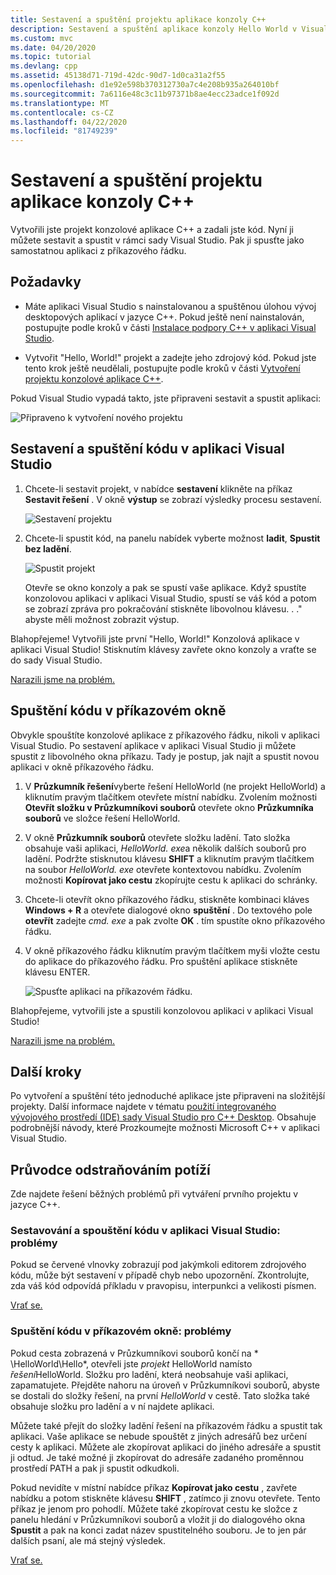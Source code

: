 ```yaml
---
title: Sestavení a spuštění projektu aplikace konzoly C++
description: Sestavení a spuštění aplikace konzoly Hello World v Visual C++
ms.custom: mvc
ms.date: 04/20/2020
ms.topic: tutorial
ms.devlang: cpp
ms.assetid: 45138d71-719d-42dc-90d7-1d0ca31a2f55
ms.openlocfilehash: d1e92e598b370312730a7c4e208b935a264010bf
ms.sourcegitcommit: 7a6116e48c3c11b97371b8ae4ecc23adce1f092d
ms.translationtype: MT
ms.contentlocale: cs-CZ
ms.lasthandoff: 04/22/2020
ms.locfileid: "81749239"
---
```

# <a name="build-and-run-a-c-console-app-project"></a>Sestavení a spuštění projektu aplikace konzoly C++

Vytvořili jste projekt konzolové aplikace C++ a zadali jste kód. Nyní ji můžete sestavit a spustit v rámci sady Visual Studio. Pak ji spusťte jako samostatnou aplikaci z příkazového řádku.

## <a name="prerequisites"></a>Požadavky

- Máte aplikaci Visual Studio s nainstalovanou a spuštěnou úlohou vývoj desktopových aplikací v jazyce C++. Pokud ještě není nainstalován, postupujte podle kroků v části [Instalace podpory C++ v aplikaci Visual Studio](vscpp-step-0-installation.md).

- Vytvořit "Hello, World!" projekt a zadejte jeho zdrojový kód. Pokud jste tento krok ještě neudělali, postupujte podle kroků v části [Vytvoření projektu konzolové aplikace C++](vscpp-step-1-create.md).

Pokud Visual Studio vypadá takto, jste připraveni sestavit a spustit aplikaci:

   ![Připraveno k vytvoření nového projektu](media/vscpp-ready-to-build.png "Připraveno k vytvoření nového projektu")

## <a name="build-and-run-your-code-in-visual-studio"></a>Sestavení a spuštění kódu v aplikaci Visual Studio

1. Chcete-li sestavit projekt, v nabídce **sestavení** klikněte na příkaz **Sestavit řešení** . V okně **výstup** se zobrazí výsledky procesu sestavení.

   ![Sestavení projektu](media/vscpp-build-solution.gif "Sestavení projektu")

1. Chcete-li spustit kód, na panelu nabídek vyberte možnost **ladit**, **Spustit bez ladění**.

   ![Spustit projekt](media/vscpp-start-without-debugging.gif "Spustit projekt")

   Otevře se okno konzoly a pak se spustí vaše aplikace. Když spustíte konzolovou aplikaci v aplikaci Visual Studio, spustí se váš kód a potom se zobrazí zpráva pro pokračování stiskněte libovolnou klávesu. . ." abyste měli možnost zobrazit výstup.

Blahopřejeme! Vytvořili jste první "Hello, World!" Konzolová aplikace v aplikaci Visual Studio! Stisknutím klávesy zavřete okno konzoly a vraťte se do sady Visual Studio.

[Narazili jsme na problém.](#build-and-run-your-code-in-visual-studio-issues)

## <a name="run-your-code-in-a-command-window"></a>Spuštění kódu v příkazovém okně

Obvykle spouštíte konzolové aplikace z příkazového řádku, nikoli v aplikaci Visual Studio. Po sestavení aplikace v aplikaci Visual Studio ji můžete spustit z libovolného okna příkazu. Tady je postup, jak najít a spustit novou aplikaci v okně příkazového řádku.

1. V **Průzkumník řešení**vyberte řešení HelloWorld (ne projekt HelloWorld) a kliknutím pravým tlačítkem otevřete místní nabídku. Zvolením možnosti **Otevřít složku v Průzkumníkovi souborů** otevřete okno **Průzkumníka souborů** ve složce řešení HelloWorld.

1. V okně **Průzkumník souborů** otevřete složku ladění. Tato složka obsahuje vaši aplikaci, *HelloWorld. exe*a několik dalších souborů pro ladění. Podržte stisknutou klávesu **SHIFT** a kliknutím pravým tlačítkem na soubor *HelloWorld. exe* otevřete kontextovou nabídku. Zvolením možnosti **Kopírovat jako cestu** zkopírujte cestu k aplikaci do schránky.

1. Chcete-li otevřít okno příkazového řádku, stiskněte kombinaci kláves **Windows + R** a otevřete dialogové okno **spuštění** . Do textového pole **otevřít** zadejte *cmd. exe* a pak zvolte **OK** . tím spustíte okno příkazového řádku.

1. V okně příkazového řádku kliknutím pravým tlačítkem myši vložte cestu do aplikace do příkazového řádku. Pro spuštění aplikace stiskněte klávesu ENTER.

   ![Spusťte aplikaci na příkazovém řádku.](media/vscpp-run-in-cmd.gif "Spusťte aplikaci na příkazovém řádku.")

Blahopřejeme, vytvořili jste a spustili konzolovou aplikaci v aplikaci Visual Studio!

[Narazili jsme na problém.](#run-your-code-in-a-command-window-issues)

## <a name="next-steps"></a>Další kroky

Po vytvoření a spuštění této jednoduché aplikace jste připraveni na složitější projekty. Další informace najdete v tématu [použití integrovaného vývojového prostředí (IDE) sady Visual Studio pro C++ Desktop](../ide/using-the-visual-studio-ide-for-cpp-desktop-development.md). Obsahuje podrobnější návody, které Prozkoumejte možnosti Microsoft C++ v aplikaci Visual Studio.

## <a name="troubleshooting-guide"></a>Průvodce odstraňováním potíží

Zde najdete řešení běžných problémů při vytváření prvního projektu v jazyce C++.

### <a name="build-and-run-your-code-in-visual-studio-issues"></a>Sestavování a spouštění kódu v aplikaci Visual Studio: problémy

Pokud se červené vlnovky zobrazují pod jakýmkoli editorem zdrojového kódu, může být sestavení v případě chyb nebo upozornění. Zkontrolujte, zda váš kód odpovídá příkladu v pravopisu, interpunkci a velikosti písmen.

[Vrať se.](#build-and-run-your-code-in-visual-studio)

### <a name="run-your-code-in-a-command-window-issues"></a>Spuštění kódu v příkazovém okně: problémy

Pokud cesta zobrazená v Průzkumníkovi souborů končí na * \\HelloWorld\\Hello*, otevřeli jste *projekt* HelloWorld namísto *řešení*HelloWorld. Složku pro ladění, která neobsahuje vaši aplikaci, zapamatujete. Přejděte nahoru na úroveň v Průzkumníkovi souborů, abyste se dostali do složky řešení, na první *HelloWorld* v cestě. Tato složka také obsahuje složku pro ladění a v ní najdete aplikaci.

Můžete také přejít do složky ladění řešení na příkazovém řádku a spustit tak aplikaci. Vaše aplikace se nebude spouštět z jiných adresářů bez určení cesty k aplikaci. Můžete ale zkopírovat aplikaci do jiného adresáře a spustit ji odtud. Je také možné ji zkopírovat do adresáře zadaného proměnnou prostředí PATH a pak ji spustit odkudkoli.

Pokud nevidíte v místní nabídce příkaz **Kopírovat jako cestu** , zavřete nabídku a potom stiskněte klávesu **SHIFT** , zatímco ji znovu otevřete. Tento příkaz je jenom pro pohodlí. Můžete také zkopírovat cestu ke složce z panelu hledání v Průzkumníkovi souborů a vložit ji do dialogového okna **Spustit** a pak na konci zadat název spustitelného souboru. Je to jen pár dalších psaní, ale má stejný výsledek.

[Vrať se.](#run-your-code-in-a-command-window)

<iframe src="" height="0" width="0" frameborder="0" name="frameTarget" />

